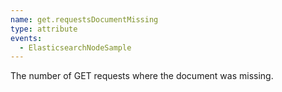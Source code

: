 ```yaml
---
name: get.requestsDocumentMissing
type: attribute
events:
  - ElasticsearchNodeSample
---
```


The number of GET requests where the document was missing.